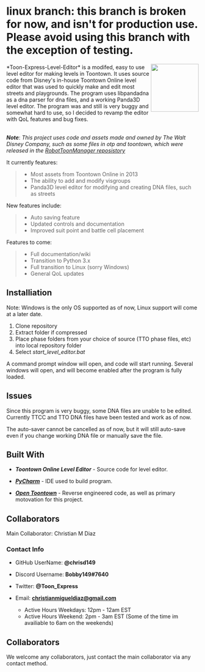 # linux branch: this branch is broken for now, and isn't for production use.  Please avoid using this branch with the exception of testing.
<img src="https://avatars0.githubusercontent.com/u/66463299?s=200&v=4" align="right" width=125>
*Toon-Express-Level-Editor* is a modifed, easy to use level editor for making levels in Toontown.  It uses source code from Disney's in-house Toontown Online level editor that was used to quickly make and edit most streets and playgrounds.  The program uses libpandadna as a dna parser for dna files, and a working Panda3D level editor.  The program was and still is very buggy and somewhat hard to use, so I decided to revamp the editor with QoL features and bug fixes.


<br />***Note***: *This project uses code and assets made and owned by The Walt Disney Company, such as some files in otp and toontown, which were released in the [RobotToonManager reposistory](https://github.com/ToontownFan2003/RobotToonManager)*

It currently features: <br />


> * Most assets from Toontown Online in 2013
> * The ability to add and modify visgroups
> * Panda3D level editor for modifying and creating DNA files, such as streets

New features include:

> * Auto saving feature
> * Updated controls and documentation
> * Improved suit point and battle cell placement

Features to come: 

> * Full documentation/wiki
> * Transition to Python 3.x
> * Full transition to Linux (sorry Windows)
> * General QoL updates

<h2>Installiation</h2>

Note: Windows is the only OS supported as of now, Linux support will come at a later date.

1. Clone repository
2. Extract folder if compressed
3. Place phase folders from your choice of source (TTO phase files, etc) into local repository folder
4. Select *start_level_editor.bat*

A command prompt window will open, and code will start running.  Several windows will open, and will become enabled after the program is fully loaded.  

<h2>Issues</h2>

Since this program is very buggy, some DNA files are unable to be edited.  Currently TTCC and TTO DNA files have been tested and work as of now.  

The auto-saver cannot be cancelled as of now, but it will still auto-save even if you change working DNA file or manually save the file.  

<h2>Built With</h2>

*	***Toontown Online Level Editor*** - Source code for level editor.

*	[***PyCharm***](https://www.jetbrains.com/pycharm/) - IDE used to build program.

*	[***Open Toontown***](https://github.com/open-toontown/open-toontown) - Reverse engineered code, as well as primary motovation for this project.




<h2>Collaborators</h2>

Main Collaborator: Christian M Diaz

<h3>Contact Info</h3>

*	GitHub UserName: **@chrisd149**

*	Discord Username: **Bobby149#7640**

*	Twitter: **@Toon_Express**

* Email: **christianmigueldiaz@gmail.com**
	* Active Hours Weekdays: 12pm - 12am EST
	* Active Hours Weekend: 2pm - 3am EST (Some of the time im availiable to 6am on the weekends)
	
<h2>Collaborators</h2>
We welcome any collaborators, just contact the main collaborator via any contact method.


